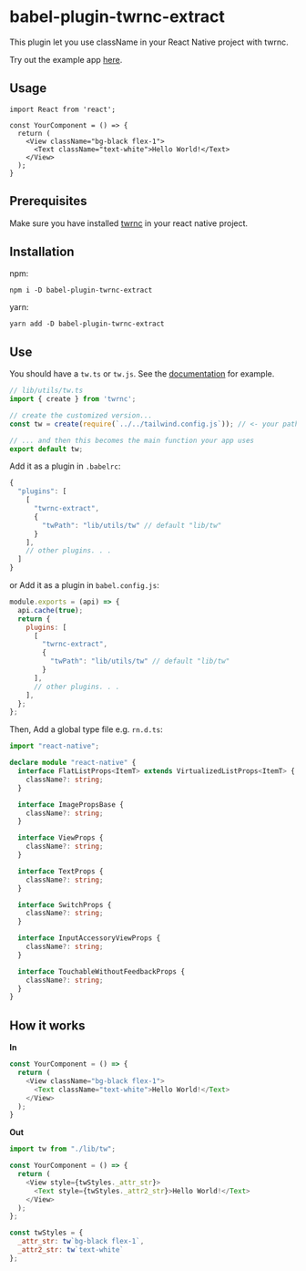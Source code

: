 # babel-plugin-twrnc-extract

This plugin let you use className in your React Native project with twrnc. 

Try out the example app [here](https://github.com/makaronma/babel-plugin-twrnc-extract/tree/main/example).

## Usage
```tsx
import React from 'react';

const YourComponent = () => {
  return (
    <View className="bg-black flex-1">
      <Text className="text-white">Hello World!</Text>
    </View>
  );
}

```

## Prerequisites

Make sure you have installed [twrnc](https://github.com/jaredh159/tailwind-react-native-classnames) in your react native project.

## Installation

npm:
```shell
npm i -D babel-plugin-twrnc-extract
```

yarn:
```shell
yarn add -D babel-plugin-twrnc-extract
```

## Use

You should have a `tw.ts` or `tw.js`. See the [documentation](https://github.com/jaredh159/tailwind-react-native-classnames#customization) for example.

```js
// lib/utils/tw.ts
import { create } from 'twrnc';

// create the customized version...
const tw = create(require(`../../tailwind.config.js`)); // <- your path may differ

// ... and then this becomes the main function your app uses
export default tw;
```

Add it as a plugin in `.babelrc`:

```js
{
  "plugins": [
    [
      "twrnc-extract", 
      {
        "twPath": "lib/utils/tw" // default "lib/tw"
      }
    ],
    // other plugins. . .
  ]
}
```

or Add it as a plugin in `babel.config.js`:

```js
module.exports = (api) => {
  api.cache(true);
  return {
    plugins: [
      [
        "twrnc-extract", 
        {
          "twPath": "lib/utils/tw" // default "lib/tw"
        }
      ],
      // other plugins. . .
    ],
  };
};
```

Then, Add a global type file e.g. `rn.d.ts`:

```typescript
import "react-native";

declare module "react-native" {
  interface FlatListProps<ItemT> extends VirtualizedListProps<ItemT> {
    className?: string;
  }

  interface ImagePropsBase {
    className?: string;
  }

  interface ViewProps {
    className?: string;
  }

  interface TextProps {
    className?: string;
  }

  interface SwitchProps {
    className?: string;
  }

  interface InputAccessoryViewProps {
    className?: string;
  }

  interface TouchableWithoutFeedbackProps {
    className?: string;
  }
}
```


## How it works

**In**

```js
const YourComponent = () => {
  return (
    <View className="bg-black flex-1">
      <Text className="text-white">Hello World!</Text>
    </View>
  );
}
```

**Out**

```js
import tw from "./lib/tw";

const YourComponent = () => {
  return (
    <View style={twStyles._attr_str}>
      <Text style={twStyles._attr2_str}>Hello World!</Text>
    </View>
  );
};

const twStyles = {
  _attr_str: tw`bg-black flex-1`,
  _attr2_str: tw`text-white`
};
```
